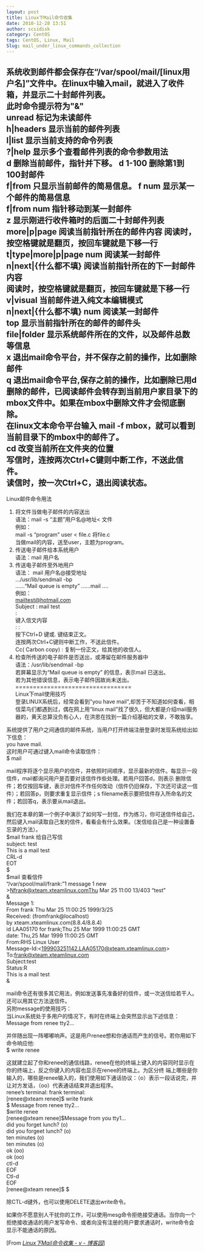 ```yaml
---
layout: post
title: Linux下Mail命令收集
date: 2010-12-28 13:51
author: scsidisk
category: CentOS
tags: CentOS, Linux, Mail
Slug: mail_under_linux_commands_collection
---
```


系统收到邮件都会保存在“/var/spool/mail/[linux用户名]”文件中。在linux中输入mail，就进入了收件箱，并显示二十封邮件列表。  
此时命令提示符为"&"  
unread 标记为未读邮件  
h|headers 显示当前的邮件列表  
l|list 显示当前支持的命令列表  
?|help 显示多个查看邮件列表的命令参数用法  
d 删除当前邮件，指针并下移。 d 1-100 删除第1到100封邮件  
f|from 只显示当前邮件的简易信息。 f num 显示某一个邮件的简易信息  
f|from num 指针移动到某一封邮件  
z 显示刚进行收件箱时的后面二十封邮件列表  
more|p|page 阅读当前指针所在的邮件内容
阅读时，按空格键就是翻页，按回车键就是下移一行  
t|type|more|p|page num 阅读某一封邮件  
n|next|{什么都不填} 阅读当前指针所在的下一封邮件内容  
阅读时，按空格键就是翻页，按回车键就是下移一行  
v|visual 当前邮件进入纯文本编辑模式  
n|next|{什么都不填} num 阅读某一封邮件  
top 显示当前指针所在的邮件的邮件头  
file|folder 显示系统邮件所在的文件，以及邮件总数等信息  
x 退出mail命令平台，并不保存之前的操作，比如删除邮件  
q
退出mail命令平台,保存之前的操作，比如删除已用d删除的邮件，已阅读邮件会转存到当前用户家目录下的mbox文件中。如果在mbox中删除文件才会彻底删除。  
在linux文本命令平台输入 mail -f
mbox，就可以看到当前目录下的mbox中的邮件了。  
cd 改变当前所在文件夹的位置  
写信时，连按两次Ctrl+C键则中断工作，不送此信件。  
读信时，按一次Ctrl+C，退出阅读状态。  
--------------------------------------  
Linux邮件命令用法  
1. 将文件当做电子邮件的内容送出  
语法：mail -s “主题”用户名@地址\< 文件  
例如：  
mail -s “program” user \< file.c 将file.c  
当做mail的内容，送至user，主题为program。  
2. 传送电子邮件给本系统用户  
语法：mail 用户名  
3. 传送电子邮件至外地用户  
语法： mail 用户名@接受地址  
.../usr/lib/sendmail -bp  
......“Mail queue is empty” ......mail ....  
例如：  
mailtest@hotmail.com  
Subject : mail test  
:  
键入信文内容  
: :  
按下Ctrl+D 键或. 键结束正文。  
连按两次Ctrl+C键则中断工作，不送此信件。  
Cc( Carbon copy) : 复制一份正文，给其他的收信人。  
4. 检查所传送的电子邮件是否送出，或滞留在邮件服务器中  
语法：/usr/lib/sendmail -bp  
若屏幕显示为“Mail queue is empty” 的信息，表示mail 已送出。  
若为其他错误信息，表示电子邮件因故尚未送出。  
=================================  
Linux下mail使用技巧  
登录LINUX系统后，经常会看到"you have
mail",却苦于不知道如何查看，相信菜鸟们都遇到过，偶在网上用“linux
mail"找了很久，但大都是介绍mail服务器的，黄天总算没负有心人，在洪恩在找到一篇介绍基础的文章，不敢独享。

系统提供了用户之间通信的邮件系统，当用户打开终端注册登录时发现系统给出如下信息：  
you have mail.  
这时用户可通过键入mail命令读取信件：  
\$ mail  

mail程序将逐个显示用户的信件，并依照时间顺序，显示最新的信件。每显示一段信件，mail都询问用户是否要对该信件作些处理。若用户回答d，则表示
删除信件；若仅按回车键，表示对信件不作任何改动（信件仍旧保存，下次还可读这一信件）；若回答p，则要求重复显示信件；s
filename表示要把信件存入所命名的文件；若回答q，表示要从mail退出。  

我们在本章的第一个例子中演示了如何写一封信，作为练习，你可送信件给自己，然后键入mail读取自己发的信件，看看会有什么效果。（发信给自己是一种设置备忘录的方法）。  
\$mail frank 给自己写信  
subject: test  
This is a mail test  
CRL-d  
EOT  
\$  
\$mail 查看信件  
“/var/spool/mail/frank:”1 message 1 new  
\>Nfrank@xteam.xteamlinux.comThu Mar 25 11:00 13/403 “test”  
&  
Message 1:  
From frank Thu Mar 25 11:00:25 1999/3/25  
Received: (fromfrank@localhost)  
by xteam.xteamlinux.com(8.8.4/8.8.4)  
id LAA05170 for frank;Thu 25 Mar 1999 11:00:25 GMT  
date: Thu,25 Mar 1999 11:00:25 GMT  
From:RHS Linux User  
Message-Id:\<199903251142.LAA05170@xteam.xteamlinux.com\>  
To:frank@xteam.xteamlinux.com  
Subject:test  
Status:R  
This is a mail test  
&  

mail命令还有很多其它用法，例如发送事先准备好的信件，或一次送信给若干人。还可以用其它方法送信件。  
另附message的使用技巧：  
当Linux系统处于多用户的情况下，有时在终端上会突然显示出下述信息：  
Message from renee tty2…  

并伴随出现一阵嘟嘟响声。这是用户renee想和你通话而产生的信号。若你用如下命令响应他:  
\$ write renee  

这就建立起了你和renee的通信线路，renee在他的终端上键入的内容同时显示在你的终端上，反之你键入的内容也显示在renee的终端上。为区分终
端上哪些是你输入的，哪些是renee输入的，我们使用如下通话协议：（o）表示一段话说完，并让对方发话，（oo）代表通话结束并退出程序。  
renee’s terminal: frank terminal:  
[renee@xteam renee]\$ write frank  
\$ Message from renee tty2…  
\$write renee  
[renee@xteam renee]\$Message from you tty1…  
did you forget lunch? (o)  
did you forgeet lunch? (o)  
ten minutes (o)  
ten minutes (o)  
ok (oo)  
ok (oo)  
ctl-d  
EOF  
Ctl-d  
EOF  
[renee@xteam renee]\$ \$

除CTL-d键外，也可以使用DELETE退出write命令。  

如果你不愿意别人干扰你的工作，可以使用mesg命令拒绝接受通话。当你向一个拒绝接收通话的用户发写命令、或者向没有注册的用户要求通话时，write命令会显示不能通话的原因。

[From [<cite>Linux下Mail命令收集 - v -
博客园</cite>](http://www.cnblogs.com/vinyfeng/archive/2010/01/04/1639059.html)]

<div class="posttagsblock">
</div>

